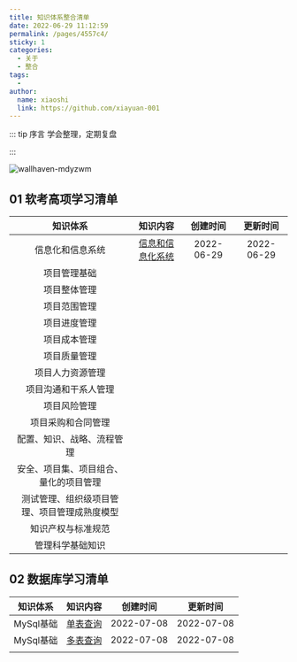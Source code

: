 ```yaml
---
title: 知识体系整合清单
date: 2022-06-29 11:12:59
permalink: /pages/4557c4/
sticky: 1
categories:
  - 关于
  - 整合
tags:
  - 
author: 
  name: xiaoshi
  link: https://github.com/xiayuan-001
---
```


::: tip 序言
学会整理，定期复盘

:::

![wallhaven-mdyzwm](https://git.poker/xiayuan-001/picx-image-hosting/blob/main/vueblog/wallhaven-mdyzwm.6xsjbtb8np00.webp?raw=true)

<!-- more -->

## 01 软考高项学习清单

|                 **知识体系**                 |              知识内容              |  创建时间  |  更新时间  |
| :------------------------------------------: | :--------------------------------: | :--------: | :--------: |
|               信息化和信息系统               | [信息和信息化系统](/pages/8d05f8/) | 2022-06-29 | 2022-06-29 |
|                 项目管理基础                 |                                    |            |            |
|                 项目整体管理                 |                                    |            |            |
|                 项目范围管理                 |                                    |            |            |
|                 项目进度管理                 |                                    |            |            |
|                 项目成本管理                 |                                    |            |            |
|                 项目质量管理                 |                                    |            |            |
|               项目人力资源管理               |                                    |            |            |
|             项目沟通和干系人管理             |                                    |            |            |
|                 项目风险管理                 |                                    |            |            |
|              项目采购和合同管理              |                                    |            |            |
|          配置、知识、战略、流程管理          |                                    |            |            |
|    安全、项目集、项目组合、量化的项目管理    |                                    |            |            |
| 测试管理、组织级项目管理、项目管理成熟度模型 |                                    |            |            |
|              知识产权与标准规范              |                                    |            |            |
|               管理科学基础知识               |                                    |            |            |

## 02 数据库学习清单

| **知识体系** |          知识内容          |  创建时间  |  更新时间  |
| :----------: | :------------------------: | :--------: | :--------: |
|  MySql基础   | [单表查询](/pages/ae60b8/) | 2022-07-08 | 2022-07-08 |
|  MySql基础   |  [多表查询](/pages/sql2/)  | 2022-07-08 | 2022-07-08 |
|              |                            |            |            |

